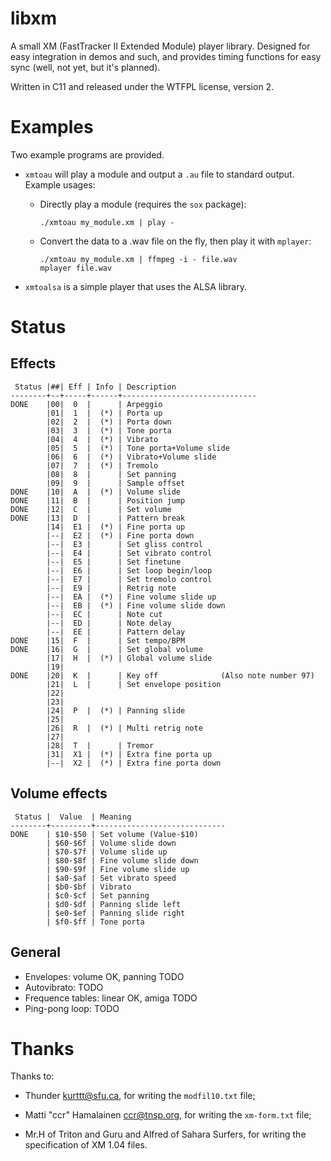 libxm
=====

A small XM (FastTracker II Extended Module) player library. Designed
for easy integration in demos and such, and provides timing functions
for easy sync (well, not yet, but it's planned).

Written in C11 and released under the WTFPL license, version 2.

Examples
========

Two example programs are provided.

* `xmtoau` will play a module and output a `.au` file to standard
  output. Example usages:

  * Directly play a module (requires the `sox` package):

    ~~~
	./xmtoau my_module.xm | play -
	~~~

  * Convert the data to a .wav file on the fly, then play it with `mplayer`:

    ~~~
    ./xmtoau my_module.xm | ffmpeg -i - file.wav
    mplayer file.wav
	~~~

* `xmtoalsa` is a simple player that uses the ALSA library.

Status
======

Effects
-------

~~~
 Status |##| Eff | Info | Description
--------+--+-----+------+------------------------------
DONE    |00|  0  |      | Arpeggio
        |01|  1  |  (*) | Porta up
        |02|  2  |  (*) | Porta down
        |03|  3  |  (*) | Tone porta
        |04|  4  |  (*) | Vibrato
        |05|  5  |  (*) | Tone porta+Volume slide
        |06|  6  |  (*) | Vibrato+Volume slide
        |07|  7  |  (*) | Tremolo
        |08|  8  |      | Set panning
        |09|  9  |      | Sample offset
DONE    |10|  A  |  (*) | Volume slide
DONE    |11|  B  |      | Position jump
DONE    |12|  C  |      | Set volume
DONE    |13|  D  |      | Pattern break
        |14|  E1 |  (*) | Fine porta up
        |--|  E2 |  (*) | Fine porta down
        |--|  E3 |      | Set gliss control
        |--|  E4 |      | Set vibrato control
        |--|  E5 |      | Set finetune
        |--|  E6 |      | Set loop begin/loop
        |--|  E7 |      | Set tremolo control
        |--|  E9 |      | Retrig note
        |--|  EA |  (*) | Fine volume slide up
        |--|  EB |  (*) | Fine volume slide down
        |--|  EC |      | Note cut
        |--|  ED |      | Note delay
        |--|  EE |      | Pattern delay
DONE    |15|  F  |      | Set tempo/BPM
DONE    |16|  G  |      | Set global volume
        |17|  H  |  (*) | Global volume slide
        |19|
DONE    |20|  K  |      | Key off              (Also note number 97)
        |21|  L  |      | Set envelope position
        |22|
        |23|
        |24|  P  |  (*) | Panning slide
        |25|
        |26|  R  |  (*) | Multi retrig note
        |27|
        |28|  T  |      | Tremor
        |31|  X1 |  (*) | Extra fine porta up
        |--|  X2 |  (*) | Extra fine porta down
~~~

Volume effects
--------------

~~~
 Status |  Value  | Meaning
--------+---------+-----------------------------
DONE    | $10-$50 | Set volume (Value-$10)
        | $60-$6f | Volume slide down
        | $70-$7f | Volume slide up
        | $80-$8f | Fine volume slide down
        | $90-$9f | Fine volume slide up
        | $a0-$af | Set vibrato speed
        | $b0-$bf | Vibrato
        | $c0-$cf | Set panning
        | $d0-$df | Panning slide left
        | $e0-$ef | Panning slide right
        | $f0-$ff | Tone porta
~~~

General
-------

* Envelopes: volume OK, panning TODO
* Autovibrato: TODO
* Frequence tables: linear OK, amiga TODO
* Ping-pong loop: TODO

Thanks
======

Thanks to:

* Thunder <kurttt@sfu.ca>, for writing the `modfil10.txt` file;

* Matti "ccr" Hamalainen <ccr@tnsp.org>, for writing the `xm-form.txt`
  file;

* Mr.H of Triton and Guru and Alfred of Sahara Surfers, for writing
  the specification of XM 1.04 files.
